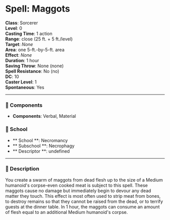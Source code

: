 
# Spell: Maggots
**Class**: Sorcerer  
**Level**: 0  
**Casting Time**: 1 action  
**Range**: close (25 ft. + 5 ft./level)  
**Target**: _None_  
**Area**: one 5-ft.-by-5-ft. area  
**Effect**: _None_  
**Duration**: 1 hour  
**Saving Throw**: None (none)  
**Spell Resistance**: No (no)  
**DC**: 10  
**Caster Level**: 1  
**Spontaneous**: Yes

---

### 🔮 Components
- **Components**: Verbal, Material

### 🏫 School
- ** School **: Necromancy
- ** Subschool **: Necrophagy
- ** Descriptor **: undefined
---

### 📜 Description
You create a swarm of maggots from dead flesh up to the size of a Medium humanoid's corpse-even cooked meat is subject to this spell. These maggots cause no damage but immediately begin to devour any dead matter they touch. This effect is most often used to strip meat from bones, to destroy remains so that they cannot be raised from the dead, or to terrify guests at the dinner table. In 1 hour, the maggots can consume an amount of flesh equal to an additional Medium humanoid's corpse.

